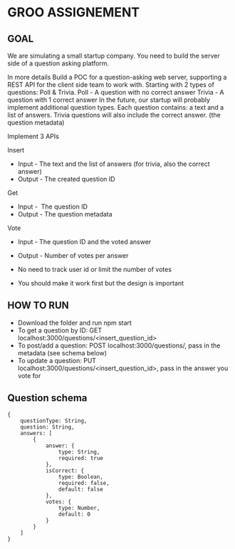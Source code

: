 # GROO ASSIGNEMENT

## GOAL
We are simulating a small startup company.
You need to build the server side of a question asking platform.

In more details
Build a POC for a question-asking web server, supporting a REST API for the client side team to work with.
Starting with 2 types of questions: Poll & Trivia.
Poll - A question with no correct answer
Trivia - A question with 1 correct answer
In the future, our startup will probably implement additional question types.
Each question contains: a text and a list of answers. Trivia questions will also include the correct answer. (the question metadata)

Implement 3 APIs

Insert
* Input - The text and the list of answers (for trivia, also the correct answer)
* Output - The created question ID

Get
* Input -  The question ID
* Output - The question metadata

Vote
* Input - The question ID and the voted answer
* Output - Number of votes per answer﻿

* No need to track user id or limit the number of votes 
* You should make it work first but the design is important


## HOW TO RUN
- Download the folder and run npm start
- To get a question by ID: GET localhost:3000/questions/<insert_question_id>
- To post/add a question: POST localhost:3000/questions/, pass in the metadata (see schema below)
- To update a question: PUT localhost:3000/questions/<insert_question_id>, pass in the answer you vote for

 Question schema
 -------------------------

```
{
    questionType: String,
    question: String,
    answers: [
        {
            answer: {
                type: String,
                required: true
            },
            isCorrect: {
                type: Boolean,
                required: false,
                default: false
            }, 
            votes: {
                type: Number,
                default: 0
            }
        }
    ]
}
```
